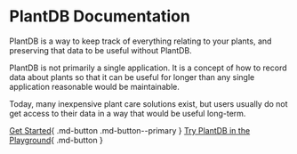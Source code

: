 # PlantDB Documentation

PlantDB is a way to keep track of everything relating to your plants, and preserving that data to be useful without PlantDB.

PlantDB is not primarily a single application. It is a concept of how to record data about plants so that it can be useful for longer than any single application reasonable would be maintainable.

Today, many inexpensive plant care solutions exist, but users usually do not get access to their data in a way that would be useful long-term.

[Get Started](./tutorial/index.md){ .md-button .md-button--primary }
[Try PlantDB in the Playground](/plantdb/playground/){ .md-button }

